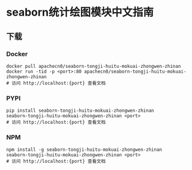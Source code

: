 # seaborn统计绘图模块中文指南

## 下载

### Docker

```
docker pull apachecn0/seaborn-tongji-huitu-mokuai-zhongwen-zhinan
docker run -tid -p <port>:80 apachecn0/seaborn-tongji-huitu-mokuai-zhongwen-zhinan
# 访问 http://localhost:{port} 查看文档
```

### PYPI

```
pip install seaborn-tongji-huitu-mokuai-zhongwen-zhinan
seaborn-tongji-huitu-mokuai-zhongwen-zhinan <port>
# 访问 http://localhost:{port} 查看文档
```

### NPM

```
npm install -g seaborn-tongji-huitu-mokuai-zhongwen-zhinan
seaborn-tongji-huitu-mokuai-zhongwen-zhinan <port>
# 访问 http://localhost:{port} 查看文档
```